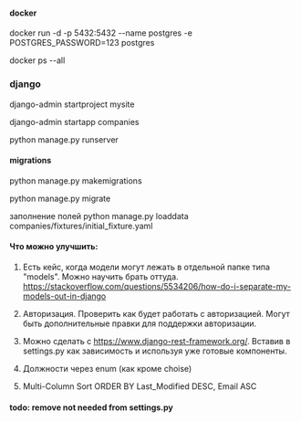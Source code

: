 #### docker
docker run -d -p 5432:5432 --name postgres -e POSTGRES_PASSWORD=123 postgres

docker ps --all

### django

django-admin startproject mysite

django-admin startapp companies

python manage.py runserver

#### migrations
python manage.py makemigrations <app>

python manage.py migrate

заполнение полей
python manage.py loaddata companies/fixtures/initial_fixture.yaml

#### Что можно улучшить:

1. Есть кейс, когда модели могут лежать в отдельной папке типа "models".
Можно научить брать оттуда.
https://stackoverflow.com/questions/5534206/how-do-i-separate-my-models-out-in-django

2. Авторизация. Проверить как будет работать с авторизацией. Могут быть дополнительные правки для поддержки авторизации.

3. Можно сделать с https://www.django-rest-framework.org/. Вставив в settings.py как зависимость и используя уже готовые компоненты.

4. Должности через enum (как кроме choise)

5. Multi-Column Sort
ORDER BY Last_Modified DESC, Email ASC

#### todo: remove not needed from settings.py